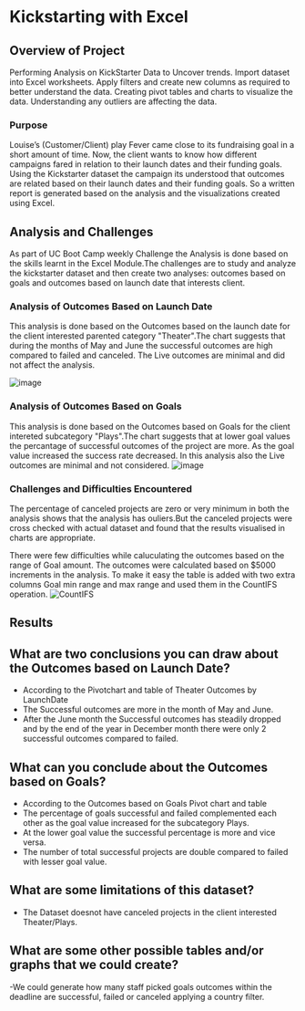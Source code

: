# Kickstarting with Excel

## Overview of Project
 Performing Analysis on KickStarter Data to Uncover trends.
 Import dataset into Excel worksheets.
 Apply filters and create new columns as required to better understand the data.
 Creating pivot tables and charts to visualize the data.
 Understanding any outliers are affecting the data.

### Purpose
Louise’s (Customer/Client) play Fever came close to its fundraising goal in a short amount of time. Now, the client wants to know how different campaigns fared in relation to their launch dates and their funding goals. Using the Kickstarter dataset the campaign its understood that outcomes are related based on their launch dates and their funding goals. So a written report is generated based on the analysis and the visualizations created using Excel.

## Analysis and Challenges
As part of UC Boot Camp weekly Challenge the Analysis is done based on the skills learnt in the Excel Module.The challenges are to study and analyze the kickstarter dataset and then create two analyses: outcomes based on goals and outcomes based on launch date that interests client. 

### Analysis of Outcomes Based on Launch Date
This analysis is done based on the Outcomes based on the launch date for the client interested parented category "Theater".The chart suggests that during the months of May and June the successful outcomes are high compared to failed and canceled. The Live outcomes are minimal and did not affect the analysis. 

![image](https://user-images.githubusercontent.com/111100908/185477744-65fbb2f2-4abe-499a-8580-9c200261845a.png)

### Analysis of Outcomes Based on Goals
This analysis is done based on the Outcomes based on Goals for the client intereted subcategory "Plays".The chart suggests that at lower goal values the percantage of successful outcomes of the project are more. As the goal value increased the success rate decreased. In this analysis also the Live outcomes are minimal and not considered.
![image](https://user-images.githubusercontent.com/111100908/185479126-c329186a-3dc2-4cbc-a36f-f7adc63ab9ab.png)


### Challenges and Difficulties Encountered
The percentage of canceled projects are zero or very minimum in both the analysis shows that the analysis has ouliers.But the canceled projects were cross checked with actual dataset and found that the results visualised in charts are appropriate.

There were few difficulties while caluculating the outcomes based on the range of Goal amount. The outcomes were calculated based on $5000 increments in the analysis.
To make it easy the table is added with two extra columns Goal min range and max range and used them in the CountIFS operation.
![CountIFS](https://user-images.githubusercontent.com/111100908/185482015-9173bccb-5b53-496f-9de5-b6e8bf775336.png)


## Results

## What are two conclusions you can draw about the Outcomes based on Launch Date?
-   According to the Pivotchart and table of Theater Outcomes by LaunchDate
-   The Successful outcomes are more in the month of May and June.
-   After the June month the Successful outcomes has steadily dropped and by the end of the year in December month 
    there were only 2 successful outcomes compared to failed.

## What can you conclude about the Outcomes based on Goals?
-   According to the Outcomes based on Goals Pivot chart and table
-    The percentage of goals successful and failed complemented each other as the goal value increased for the subcategory Plays.
-    At the lower goal value the successful percentage is more and vice versa.
-    The number of total successful projects are double compared to failed with lesser goal value.

## What are some limitations of this dataset?
-  The Dataset doesnot have canceled projects in the client interested Theater/Plays. 

## What are some other possible tables and/or graphs that we could create?
  -We could generate how many staff picked goals outcomes within the deadline are successful, failed or canceled applying a country filter.
    

